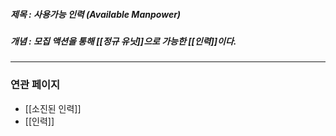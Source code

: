 ##### 제목 : 사용가능 인력 (Available Manpower)
##### 개념 : 모집 액션을 통해 [[정규 유닛]]으로 가능한 [[인력]]이다.


--- 

### 연관 페이지
- [[소진된 인력]]
- [[인력]]
